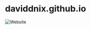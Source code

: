 # daviddnix.github.io

![Website](https://img.shields.io/website?down_color=red&down_message=down&up_color=green&up_message=up&url=https%3A%2F%2Fdav1d.tech)
